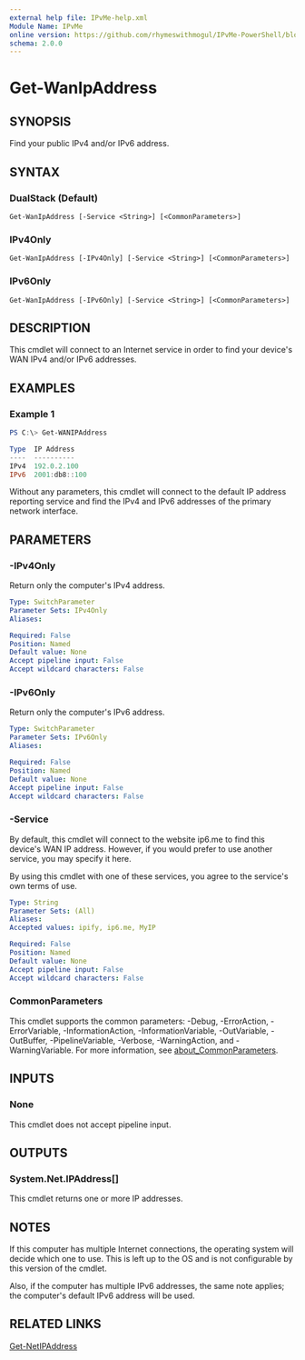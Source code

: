 ```yaml
---
external help file: IPvMe-help.xml
Module Name: IPvMe
online version: https://github.com/rhymeswithmogul/IPvMe-PowerShell/blob/main/man/en-US/Get-WanIpAddress.md
schema: 2.0.0
---
```


# Get-WanIpAddress

## SYNOPSIS
Find your public IPv4 and/or IPv6 address.

## SYNTAX

### DualStack (Default)
```
Get-WanIpAddress [-Service <String>] [<CommonParameters>]
```

### IPv4Only
```
Get-WanIpAddress [-IPv4Only] [-Service <String>] [<CommonParameters>]
```

### IPv6Only
```
Get-WanIpAddress [-IPv6Only] [-Service <String>] [<CommonParameters>]
```

## DESCRIPTION
This cmdlet will connect to an Internet service in order to find your device's WAN IPv4 and/or IPv6 addresses.

## EXAMPLES

### Example 1
```powershell
PS C:\> Get-WANIPAddress

Type  IP Address
----  ----------
IPv4  192.0.2.100
IPv6  2001:db8::100
```

Without any parameters, this cmdlet will connect to the default IP address reporting service and find the IPv4 and IPv6 addresses of the primary network interface.

## PARAMETERS

### -IPv4Only
Return only the computer's IPv4 address.

```yaml
Type: SwitchParameter
Parameter Sets: IPv4Only
Aliases:

Required: False
Position: Named
Default value: None
Accept pipeline input: False
Accept wildcard characters: False
```

### -IPv6Only
Return only the computer's IPv6 address.

```yaml
Type: SwitchParameter
Parameter Sets: IPv6Only
Aliases:

Required: False
Position: Named
Default value: None
Accept pipeline input: False
Accept wildcard characters: False
```

### -Service
By default, this cmdlet will connect to the website ip6.me to find this device's WAN IP address.  However, if you would prefer to use another service, you may specify it here.

By using this cmdlet with one of these services, you agree to the service's own terms of use.

```yaml
Type: String
Parameter Sets: (All)
Aliases:
Accepted values: ipify, ip6.me, MyIP

Required: False
Position: Named
Default value: None
Accept pipeline input: False
Accept wildcard characters: False
```

### CommonParameters
This cmdlet supports the common parameters: -Debug, -ErrorAction, -ErrorVariable, -InformationAction, -InformationVariable, -OutVariable, -OutBuffer, -PipelineVariable, -Verbose, -WarningAction, and -WarningVariable. For more information, see [about_CommonParameters](http://go.microsoft.com/fwlink/?LinkID=113216).

## INPUTS

### None
This cmdlet does not accept pipeline input.

## OUTPUTS

### System.Net.IPAddress[]
This cmdlet returns one or more IP addresses.

## NOTES
If this computer has multiple Internet connections, the operating system will decide which one to use.  This is left up to the OS and is not configurable by this version of the cmdlet.

Also, if the computer has multiple IPv6 addresses, the same note applies;  the computer's default IPv6 address will be used.

## RELATED LINKS

[Get-NetIPAddress]()
